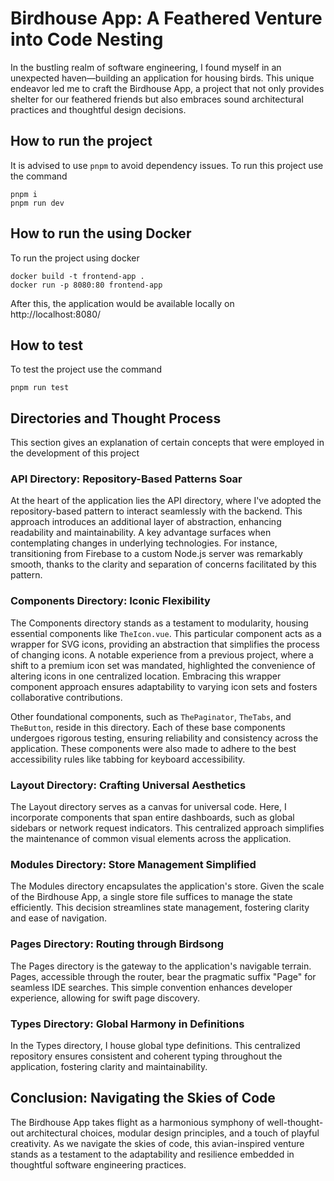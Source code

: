 # Birdhouse App: A Feathered Venture into Code Nesting

In the bustling realm of software engineering, I found myself in an unexpected haven—building an application for housing birds. This unique endeavor led me to craft the Birdhouse App, a project that not only provides shelter for our feathered friends but also embraces sound architectural practices and thoughtful design decisions.

## How to run the project

It is advised to use `pnpm` to avoid dependency issues.
To run this project use the command

```
pnpm i
pnpm run dev
```

## How to run the using Docker

To  run the project using docker

```
docker build -t frontend-app .
docker run -p 8080:80 frontend-app
```

After this, the application would be available locally on http://localhost:8080/

## How to test

To test the project use the command

```
pnpm run test
```

## Directories and Thought Process

This section gives an explanation of certain concepts that were employed in the development of this project

### API Directory: Repository-Based Patterns Soar

At the heart of the application lies the API directory, where I've adopted the repository-based pattern to interact seamlessly with the backend. This approach introduces an additional layer of abstraction, enhancing readability and maintainability. A key advantage surfaces when contemplating changes in underlying technologies. For instance, transitioning from Firebase to a custom Node.js server was remarkably smooth, thanks to the clarity and separation of concerns facilitated by this pattern.

### Components Directory: Iconic Flexibility

The Components directory stands as a testament to modularity, housing essential components like `TheIcon.vue`. This particular component acts as a wrapper for SVG icons, providing an abstraction that simplifies the process of changing icons. A notable experience from a previous project, where a shift to a premium icon set was mandated, highlighted the convenience of altering icons in one centralized location. Embracing this wrapper component approach ensures adaptability to varying icon sets and fosters collaborative contributions.

Other foundational components, such as `ThePaginator`, `TheTabs`, and `TheButton`, reside in this directory. Each of these base components undergoes rigorous testing, ensuring reliability and consistency across the application. These components were also made to adhere to the best accessibility rules like tabbing for keyboard accessibility.

### Layout Directory: Crafting Universal Aesthetics

The Layout directory serves as a canvas for universal code. Here, I incorporate components that span entire dashboards, such as global sidebars or network request indicators. This centralized approach simplifies the maintenance of common visual elements across the application.

### Modules Directory: Store Management Simplified

The Modules directory encapsulates the application's store. Given the scale of the Birdhouse App, a single store file suffices to manage the state efficiently. This decision streamlines state management, fostering clarity and ease of navigation.

### Pages Directory: Routing through Birdsong

The Pages directory is the gateway to the application's navigable terrain. Pages, accessible through the router, bear the pragmatic suffix "Page" for seamless IDE searches. This simple convention enhances developer experience, allowing for swift page discovery.

### Types Directory: Global Harmony in Definitions

In the Types directory, I house global type definitions. This centralized repository ensures consistent and coherent typing throughout the application, fostering clarity and maintainability.

## Conclusion: Navigating the Skies of Code

The Birdhouse App takes flight as a harmonious symphony of well-thought-out architectural choices, modular design principles, and a touch of playful creativity. As we navigate the skies of code, this avian-inspired venture stands as a testament to the adaptability and resilience embedded in thoughtful software engineering practices.

